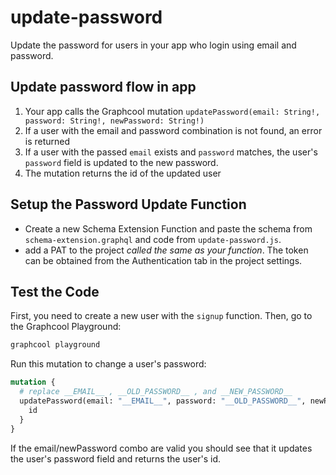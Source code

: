 # update-password

Update the password for users in your app who login using email and password.

## Update password flow in app

1. Your app calls the Graphcool mutation `updatePassword(email: String!, password: String!, newPassword: String!)`
2. If a user with the email and password combination is not found, an error is returned
3. If a user with the passed `email` exists and `password` matches, the user's `password` field is updated to the new password.
4. The mutation returns the id of the updated user

## Setup the Password Update Function

* Create a new Schema Extension Function and paste the schema from `schema-extension.graphql` and code from `update-password.js`.
* add a PAT to the project *called the same as your function*. The token can be obtained from the Authentication tab in the project settings.

## Test the Code

First, you need to create a new user with the `signup` function. Then, go to the Graphcool Playground:

```sh
graphcool playground
```

Run this mutation to change a user's password:

```graphql
mutation {
  # replace __EMAIL__ , __OLD_PASSWORD__ , and __NEW_PASSWORD__
  updatePassword(email: "__EMAIL__", password: "__OLD_PASSWORD__", newPassword: "__NEW_PASSWORD__") {
    id
  }
}
```

If the email/newPassword combo are valid you should see that it updates the user's password field and returns the user's id.
